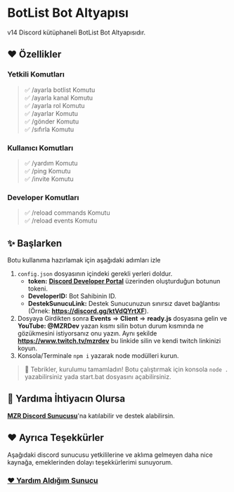 # BotList Bot Altyapısı
v14 Discord kütüphaneli BotList Bot Altyapısıdır.

## ❤️ Özellikler
### Yetkili Komutları
> ✅ /ayarla botlist Komutu <br>
> ✅ /ayarla kanal Komutu <br>
> ✅ /ayarla rol Komutu <br>
> ✅ /ayarlar Komutu <br>
> ✅ /gönder Komutu <br>
> ✅ /sıfırla Komutu <br>

### Kullanıcı Komutları
> ✅ /yardım Komutu <br>
> ✅ /ping Komutu <br>
> ✅ /invite Komutu <br>
### Developer Komutları
> ✅ /reload commands Komutu <br>
> ✅ /reload events Komutu <br>

## ✨ Başlarken
Botu kullanıma hazırlamak için aşağıdaki adımları izle
1. `config.json` dosyasının içindeki gerekli yerleri doldur. <br>
    * **token:** [**Discord Developer Portal**](https://discord.com/developers/applications) üzerinden oluşturduğun botunun tokeni. <br>
    * **DeveloperID:** Bot Sahibinin ID. <br>
    * **DestekSunucuLink:** Destek Sunucunuzun sınırsız davet bağlantısı (Örnek: **https://discord.gg/ktVdQYrtXF**). <br> 
2. Dosyaya Girdikten sonra **Events** => **Client** => **ready.js** dosyasına gelin ve **YouTube: @MZRDev** yazan kısmı silin botun durum kısmında ne gözükmesini istiyorsanız onu yazın. Aynı şekilde **https://www.twitch.tv/mzrdev** bu linkide silin ve kendi twitch linkinizi koyun.  
3. Konsola/Terminale `npm i` yazarak node modülleri kurun.

> 🎉 Tebrikler, kurulumu tamamladın! Botu çalıştırmak için konsola `node .` yazabilirsiniz yada start.bat dosyasını açabilirsiniz.

## 💞 Yardıma İhtiyacın Olursa
[**MZR Discord Sunucusu**](https://discord.gg/ktVdQYrtXF)'na katılabilir ve destek alabilirsin.
## ❤️ Ayrıca Teşekkürler
Aşağıdaki discord sunucusu yetkililerine ve aklıma gelmeyen daha nice kaynağa, emeklerinden dolayı teşekkürlerimi sunuyorum.
### [❤️ Yardım Aldığım Sunucu](https://discord.gg/altyapilar)
